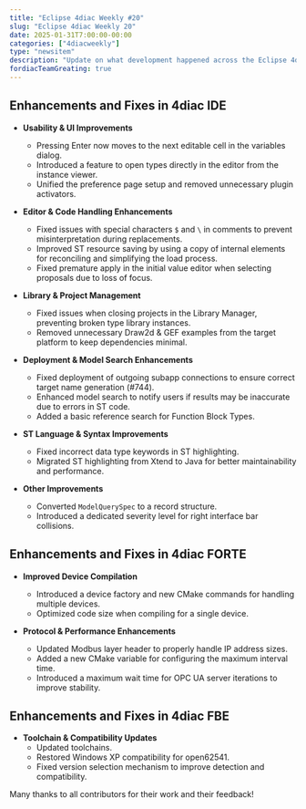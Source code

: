 ```yaml
---
title: "Eclipse 4diac Weekly #20"
slug: "Eclipse 4diac Weekly 20"
date: 2025-01-31T7:00:00-00:00
categories: ["4diacweekly"]
type: "newsitem"
description: "Update on what development happened across the Eclipse 4diac project in the week from January 24 to January 31, 2025."
fordiacTeamGreating: true
---
```


## Enhancements and Fixes in 4diac IDE

- **Usability & UI Improvements**  
  - Pressing Enter now moves to the next editable cell in the variables dialog.  
  - Introduced a feature to open types directly in the editor from the instance viewer.  
  - Unified the preference page setup and removed unnecessary plugin activators.  

- **Editor & Code Handling Enhancements**  
  - Fixed issues with special characters `$` and `\` in comments to prevent misinterpretation during replacements.  
  - Improved ST resource saving by using a copy of internal elements for reconciling and simplifying the load process.  
  - Fixed premature apply in the initial value editor when selecting proposals due to loss of focus.  

- **Library & Project Management**  
  - Fixed issues when closing projects in the Library Manager, preventing broken type library instances.  
  - Removed unnecessary Draw2d & GEF examples from the target platform to keep dependencies minimal.  

- **Deployment & Model Search Enhancements**  
  - Fixed deployment of outgoing subapp connections to ensure correct target name generation (#744).  
  - Enhanced model search to notify users if results may be inaccurate due to errors in ST code.  
  - Added a basic reference search for Function Block Types.  

- **ST Language & Syntax Improvements**  
  - Fixed incorrect data type keywords in ST highlighting.  
  - Migrated ST highlighting from Xtend to Java for better maintainability and performance.  

- **Other Improvements**  
  - Converted `ModelQuerySpec` to a record structure.  
  - Introduced a dedicated severity level for right interface bar collisions.  

## Enhancements and Fixes in 4diac FORTE

- **Improved Device Compilation**  
  - Introduced a device factory and new CMake commands for handling multiple devices.  
  - Optimized code size when compiling for a single device.  

- **Protocol & Performance Enhancements**  
  - Updated Modbus layer header to properly handle IP address sizes.  
  - Added a new CMake variable for configuring the maximum interval time.  
  - Introduced a maximum wait time for OPC UA server iterations to improve stability.  

## Enhancements and Fixes in 4diac FBE

- **Toolchain & Compatibility Updates**  
  - Updated toolchains.  
  - Restored Windows XP compatibility for open62541.  
  - Fixed version selection mechanism to improve detection and compatibility.  


Many thanks to all contributors for their work and their feedback!
